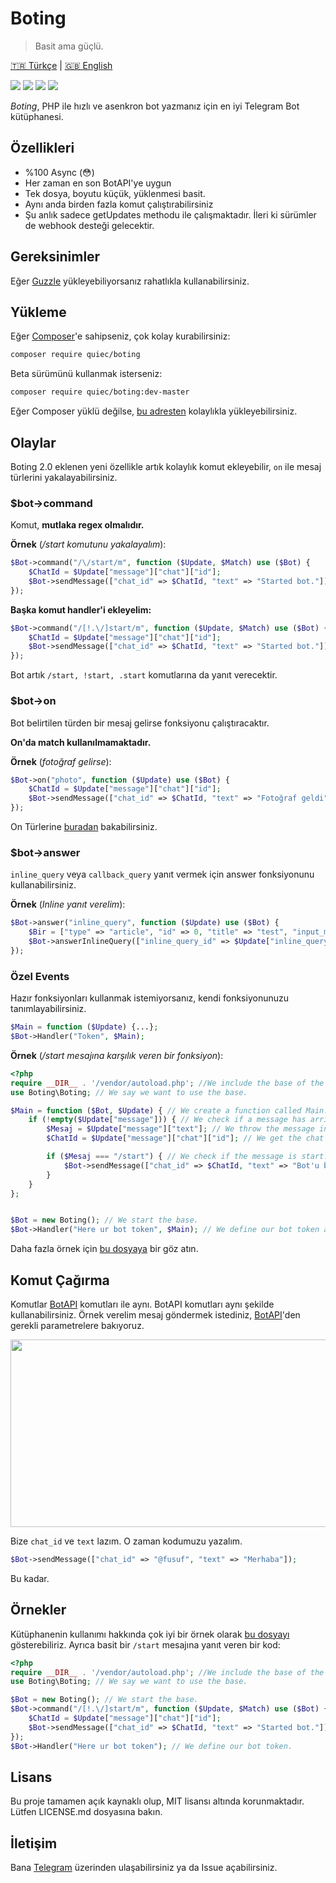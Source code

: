 # Boting
> Basit ama güçlü.

[🇹🇷 Türkçe](https://github.com/Quiec/Boting/blob/master/README-tr.md) | [🇬🇧 English](https://github.com/Quiec/Boting/blob/master/README.md)

![](https://img.shields.io/packagist/dt/quiec/boting) ![](https://img.shields.io/packagist/l/quiec/boting) ![](https://img.shields.io/packagist/php-v/quiec/boting) ![](https://img.shields.io/packagist/v/quiec/boting)


_Boting_, PHP ile hızlı ve asenkron bot yazmanız için en iyi Telegram Bot kütüphanesi.

## Özellikleri
* %100 Async (😳)
* Her zaman en son BotAPI'ye uygun
* Tek dosya, boyutu küçük, yüklenmesi basit.
* Aynı anda birden fazla komut çalıştırabilirsiniz
* Şu anlık sadece getUpdates methodu ile çalışmaktadır. İleri ki sürümler de webhook desteği gelecektir. 
## Gereksinimler
Eğer [Guzzle](http://docs.guzzlephp.org/en/stable/overview.html#requirements) yükleyebiliyorsanız rahatlıkla kullanabilirsiniz.

## Yükleme
Eğer [Composer](https://getcomposer.org/download/)'e sahipseniz, çok kolay kurabilirsiniz:

``` sh
composer require quiec/boting
```

Beta sürümünü kullanmak isterseniz:

``` sh
composer require quiec/boting:dev-master
```

Eğer Composer yüklü değilse, [bu adresten](https://getcomposer.org/download/) kolaylıkla yükleyebilirsiniz.

## Olaylar
Boting 2.0 eklenen yeni özellikle artık kolaylık komut ekleyebilir, `on` ile mesaj türlerini yakalayabilirsiniz.
### $bot->command
Komut, **mutlaka regex olmalıdır.**

**Örnek** (_/start komutunu yakalayalım_):

```php
$Bot->command("/\/start/m", function ($Update, $Match) use ($Bot) {
    $ChatId = $Update["message"]["chat"]["id"]; 
    $Bot->sendMessage(["chat_id" => $ChatId, "text" => "Started bot."]);
});
```
**Başka komut handler'i ekleyelim:**
```php
$Bot->command("/[!.\/]start/m", function ($Update, $Match) use ($Bot) {
    $ChatId = $Update["message"]["chat"]["id"]; 
    $Bot->sendMessage(["chat_id" => $ChatId, "text" => "Started bot."]);
});
```
Bot artık `/start, !start, .start` komutlarına da yanıt verecektir.

### $bot->on
Bot belirtilen türden bir mesaj gelirse fonksiyonu çalıştıracaktır.

**On'da match kullanılmamaktadır.**

**Örnek** (_fotoğraf gelirse_):
```php
$Bot->on("photo", function ($Update) use ($Bot) {
    $ChatId = $Update["message"]["chat"]["id"]; 
    $Bot->sendMessage(["chat_id" => $ChatId, "text" => "Fotoğraf geldi"]);
});
```
On Türlerine [buradan](https://core.telegram.org/bots/api#message) bakabilirsiniz.

### $bot->answer
`inline_query` veya `callback_query` yanıt vermek için answer fonksiyonunu kullanabilirsiniz.

**Örnek** (_Inline yanıt verelim_):
```php
$Bot->answer("inline_query", function ($Update) use ($Bot) {
    $Bir = ["type" => "article", "id" => 0, "title" => "test", "input_message_content" => ["message_text" => "This bot created by Boting..."]];
    $Bot->answerInlineQuery(["inline_query_id" => $Update["inline_query"]["id"], "results" => json_encode([$Bir])]);    
});
```

### Özel Events
Hazır fonksiyonları kullanmak istemiyorsanız, kendi fonksiyonunuzu tanımlayabilirsiniz.
```php
$Main = function ($Update) {...};
$Bot->Handler("Token", $Main);
```

**Örnek** (_/start mesajına karşılık veren bir fonksiyon_):
```php
<?php
require __DIR__ . '/vendor/autoload.php'; //We include the base of the bot.
use Boting\Boting; // We say we want to use the base.

$Main = function ($Bot, $Update) { // We create a function called Main.
    if (!empty($Update["message"])) { // We check if a message has arrived.
        $Mesaj = $Update["message"]["text"]; // We throw the message into the variable.
        $ChatId = $Update["message"]["chat"]["id"]; // We get the chat id to send messages.

        if ($Mesaj === "/start") { // We check if the message is start.
            $Bot->sendMessage(["chat_id" => $ChatId, "text" => "Bot'u başlattınız."]); // We use the sendMessage function.
        }
    }
};


$Bot = new Boting(); // We start the base.
$Bot->Handler("Here ur bot token", $Main); // We define our bot token and function.
```

Daha fazla örnek için [bu dosyaya](https://github.com/Quiec/Boting/blob/master/example.php) bir göz atın.

## Komut Çağırma
Komutlar [BotAPI](https://core.telegram.org/bots/api) komutları ile aynı. BotAPI komutları aynı şekilde kullanabilirsiniz.
Örnek verelim mesaj göndermek istediniz, [BotAPI](https://core.telegram.org/bots/api#sendmessage)'den gerekli parametrelere bakıyoruz.

<img src="https://i.hizliresim.com/CVaBQE.png" width=600 height=300>

Bize `chat_id` ve `text` lazım. O zaman kodumuzu yazalım.

```php
$Bot->sendMessage(["chat_id" => "@fusuf", "text" => "Merhaba"]);
```

Bu kadar.

## Örnekler
Kütüphanenin kullanımı hakkında çok iyi bir örnek olarak [bu dosyayı](https://github.com/Quiec/Boting/blob/master/example.php) gösterebiliriz.
Ayrıca basit bir `/start` mesajına yanıt veren bir kod:

```php
<?php
require __DIR__ . '/vendor/autoload.php'; //We include the base of the bot.
use Boting\Boting; // We say we want to use the base.

$Bot = new Boting(); // We start the base.
$Bot->command("/[!.\/]start/m", function ($Update, $Match) use ($Bot) {
    $ChatId = $Update["message"]["chat"]["id"]; 
    $Bot->sendMessage(["chat_id" => $ChatId, "text" => "Started bot."]);
});
$Bot->Handler("Here ur bot token"); // We define our bot token.
```

## Lisans
Bu proje tamamen açık kaynaklı olup, MIT lisansı altında korunmaktadır. Lütfen LICENSE.md dosyasına bakın.

## İletişim
Bana [Telegram](https://t.me/fusuf) üzerinden ulaşabilirsiniz ya da Issue açabilirsiniz.
